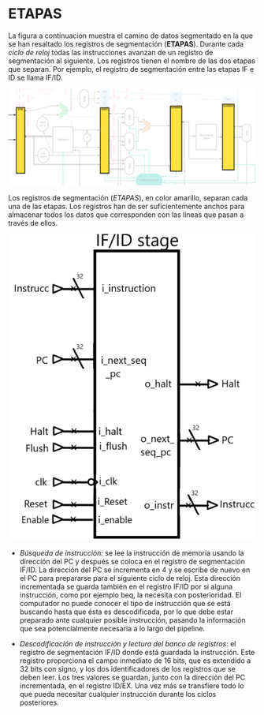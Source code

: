 
# ETAPAS

La figura a continuacion muestra el camino de datos segmentado en la que se han resaltado
los registros de segmentación (**ETAPAS**). Durante cada *ciclo de reloj* todas las instrucciones
avanzan de un registro de segmentación al siguiente. Los registros tienen el nombre
de las dos etapas que separan. Por ejemplo, el registro de segmentación entre las etapas IF e ID se llama IF/ID.

<p align="center">
    <img src="../../img/image24.png" alt="Logo">
</p>

Los registros de segmentación (*ETAPAS*), en color amarillo, separan cada una
de las etapas. Los registros han de ser suficientemente anchos para almacenar todos los datos que corresponden con las líneas
que pasan a través de ellos. 

<p align="center">
    <img src="../../img/image25.png" alt="Logo">
</p>

- *Búsqueda de instrucción:* se lee la
instrucción de memoria usando la dirección del PC y después se coloca en el
registro de segmentación IF/ID. La dirección del PC se incrementa en 4 y se
escribe de nuevo en el PC para prepararse para el siguiente ciclo de reloj. Esta
dirección incrementada se guarda también en el registro IF/ID por si alguna instrucción, como por ejemplo beq, la necesita con posterioridad. El computador
no puede conocer el tipo de instrucción que se está buscando hasta que ésta es
descodificada, por lo que debe estar preparado ante cualquier posible instrucción,
pasando la información que sea potencialmente necesaria a lo largo del pipeline.




- *Descodificación de instrucción y lectura del banco de registros*: el registro de segmentación IF/ID donde está
guardada la instrucción. Este registro proporciona el campo inmediato de
16 bits, que es extendido a 32 bits con signo, y los dos identificadores de los
registros que se deben leer. Los tres valores se guardan, junto con la dirección
del PC incrementada, en el registro ID/EX. Una vez más se transfiere todo lo
que pueda necesitar cualquier instrucción durante los ciclos posteriores.